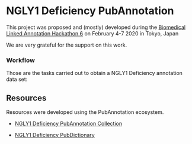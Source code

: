 # NGLY1 Deficiency PubAnnotation
This project was proposed and (mostly) developed during the [Biomedical Linked Annotation Hackathon 6](http://blah6.linkedannotation.org/) on February 4-7 2020 in Tokyo, Japan

We are very grateful for the support on this work.

### Workflow
Those are the tasks carried out to obtain a NGLY1 Deficiency annotation data set:


## Resources
Resources were developed using the PubAnnotation ecosystem.

* [NGLY1 Deficiency PubAnnotation Collection](http://pubannotation.org/collections/ngly1-deficiency)

* [NGLY1 Deficiency PubDictionary](http://pubdictionaries.org/dictionaries/NGLY1-deficiency)
